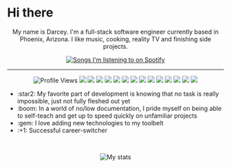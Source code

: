 <h1>
    Hi there
</h1>
<p align="center">My name is Darcey. I'm a full-stack software engineer currently based in Phoenix, Arizona. I like music, cooking, reality TV and finishing side projects.</p>
<p align="center">
    <a href="https://github.com/kittinan/spotify-github-profile">
        <img alt="Songs I'm listening to on Spotify" src="https://spotify-github-profile.vercel.app/api/view?uid=grundy.darcey&cover_image=true&theme=default">
    </a>
</p>
<hr />
<p align ="center">
    <img alt="Profile Views" src="https://komarev.com/ghpvc/?username=grundydarcey&color=313628" />
    <img src="https://img.shields.io/badge/-HTML5-595358?style=flat&logo=html5&logoColor=white">
    <img src="https://img.shields.io/badge/-CSS3-857F74?style=flat&logo=css3&logoColor=white">
    <img src="https://img.shields.io/badge/-JavaScript-A4AC96?style=flat&logo=javascript&logoColor=ffffff">
    <img src="https://img.shields.io/badge/-React-CADF9E?style=flat&logo=react&logoColor=00c8ff">
    <img src="https://img.shields.io/badge/-Express.js-313628?style=flat&logo=express">
    <img src="https://img.shields.io/badge/-Node.js-595358?style=flat&logo=Node.js&logoColor=white">
    <img src="http://img.shields.io/badge/-Git-857F74?style=flat&logo=git&logoColor=FFFFFF">
    <img src="http://img.shields.io/badge/-Github-A4AC96?style=flat&logo=github&logoColor=FFFFFF">
    <img src="http://img.shields.io/badge/-VS%20Code-CADF9E?style=flat&logo=visual%20studio%20code&logoColor=white">
    <img src="https://img.shields.io/badge/-Vue-313628?style=flat&logo=vue.js&logoColor=00c8ff">
    <img src="https://img.shields.io/badge/-Jira-595358?style=flat&logo=jira&logoColor=00c8ff">
    <img src="https://img.shields.io/badge/-Gitlab-857F74?style=flat&logo=gitlab&logoColor=00c8ff">
    <img src="http://img.shields.io/badge/-Heroku-A4AC96?style=flat&logo=heroku&logoColor=white">
    <img src="http://img.shields.io/badge/-Vercel-CADF9E?style=flat&logo=vercel&logoColor=white">
</p>
<p align="center">
<ul>
    <li>:star2: My favorite part of development is knowing that no task is really impossible, just not fully fleshed out yet</li>
    <li>:boom: In a world of no/low documentation, I pride myself on being able to self-teach and get up to speed quickly on unfamiliar projects</li>
    <li>:gem: I love adding new technologies to my toolbelt</li>
    <li>:+1: Successful career-switcher</li>
</ul>
</p>
<br />
<p align="center">    
    <img src="https://github-readme-stats.vercel.app/api?username=grundydarcey" alt="My stats" />
</p>